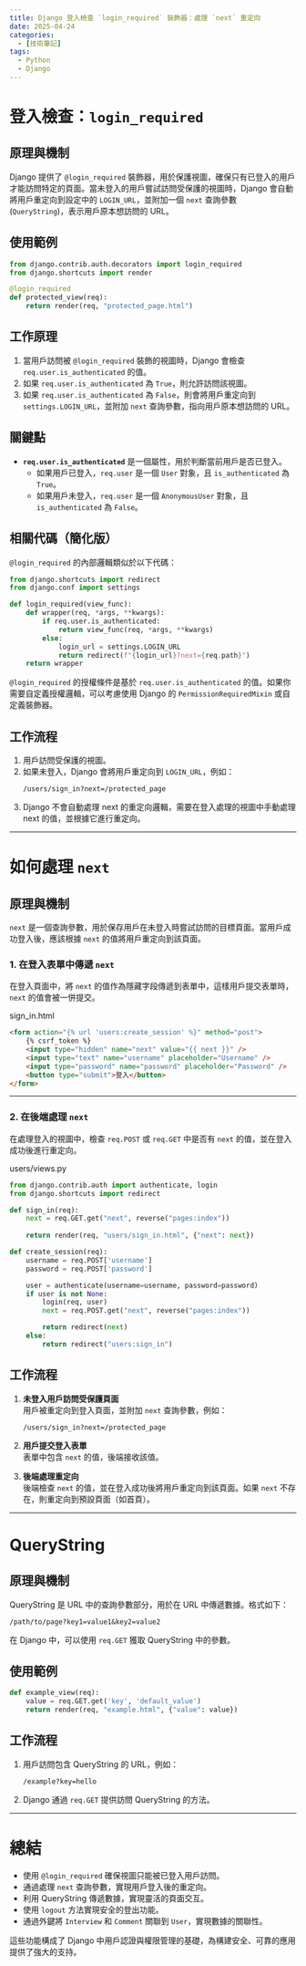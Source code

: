 ```yaml
---
title: Django 登入檢查 `login_required` 裝飾器：處理 `next` 重定向
date: 2025-04-24
categories:
  - [技術筆記]
tags:
  - Python
  - Django
---
```


# 登入檢查：`login_required`

## 原理與機制
Django 提供了 `@login_required` 裝飾器，用於保護視圖，確保只有已登入的用戶才能訪問特定的頁面。當未登入的用戶嘗試訪問受保護的視圖時，Django 會自動將用戶重定向到設定中的 `LOGIN_URL`，並附加一個 `next` 查詢參數 (`QueryString`)，表示用戶原本想訪問的 URL。

## 使用範例
```python
from django.contrib.auth.decorators import login_required
from django.shortcuts import render

@login_required
def protected_view(req):
    return render(req, "protected_page.html")
```

## 工作原理
1. 當用戶訪問被 `@login_required` 裝飾的視圖時，Django 會檢查 `req.user.is_authenticated` 的值。
2. 如果 `req.user.is_authenticated` 為 `True`，則允許訪問該視圖。
3. 如果 `req.user.is_authenticated` 為 `False`，則會將用戶重定向到 `settings.LOGIN_URL`，並附加 `next` 查詢參數，指向用戶原本想訪問的 URL。

## 關鍵點
- **`req.user.is_authenticated`** 是一個屬性，用於判斷當前用戶是否已登入。
  - 如果用戶已登入，`req.user` 是一個 `User` 對象，且 `is_authenticated` 為 `True`。
  - 如果用戶未登入，`req.user` 是一個 `AnonymousUser` 對象，且 `is_authenticated` 為 `False`。

## 相關代碼（簡化版）
`@login_required` 的內部邏輯類似於以下代碼：
```python
from django.shortcuts import redirect
from django.conf import settings

def login_required(view_func):
    def wrapper(req, *args, **kwargs):
        if req.user.is_authenticated:
            return view_func(req, *args, **kwargs)
        else:
            login_url = settings.LOGIN_URL
            return redirect(f"{login_url}?next={req.path}")
    return wrapper
```

`@login_required` 的授權條件是基於 `req.user.is_authenticated` 的值。如果你需要自定義授權邏輯，可以考慮使用 Django 的 `PermissionRequiredMixin` 或自定義裝飾器。


## 工作流程
1. 用戶訪問受保護的視圖。
2. 如果未登入，Django 會將用戶重定向到 `LOGIN_URL`，例如：
   ```
   /users/sign_in?next=/protected_page
   ```
3. Django 不會自動處理 next 的重定向邏輯，需要在登入處理的視圖中手動處理 next 的值，並根據它進行重定向。

---

# 如何處理 `next`

## 原理與機制
`next` 是一個查詢參數，用於保存用戶在未登入時嘗試訪問的目標頁面。當用戶成功登入後，應該根據 `next` 的值將用戶重定向到該頁面。

### 1. **在登入表單中傳遞 `next`**
在登入頁面中，將 `next` 的值作為隱藏字段傳遞到表單中，這樣用戶提交表單時，`next` 的值會被一併提交。

sign_in.html
```html
<form action="{% url 'users:create_session' %}" method="post">
    {% csrf_token %}
    <input type="hidden" name="next" value="{{ next }}" />
    <input type="text" name="username" placeholder="Username" />
    <input type="password" name="password" placeholder="Password" />
    <button type="submit">登入</button>
</form>
```

---

### 2. **在後端處理 `next`**
在處理登入的視圖中，檢查 `req.POST` 或 `req.GET` 中是否有 `next` 的值，並在登入成功後進行重定向。

users/views.py
```python
from django.contrib.auth import authenticate, login
from django.shortcuts import redirect

def sign_in(req):
    next = req.GET.get("next", reverse("pages:index"))
    
    return render(req, "users/sign_in.html", {"next": next})

def create_session(req):
    username = req.POST['username']
    password = req.POST['password']

    user = authenticate(username=username, password=password)
    if user is not None:
        login(req, user)
        next = req.POST.get("next", reverse("pages:index"))

        return redirect(next)
    else:
        return redirect("users:sign_in")
```

## 工作流程
1. **未登入用戶訪問受保護頁面**  
   用戶被重定向到登入頁面，並附加 `next` 查詢參數，例如：
   ```
   /users/sign_in?next=/protected_page
   ```

2. **用戶提交登入表單**  
   表單中包含 `next` 的值，後端接收該值。

3. **後端處理重定向**  
   後端檢查 `next` 的值，並在登入成功後將用戶重定向到該頁面。如果 `next` 不存在，則重定向到預設頁面（如首頁）。

---

# QueryString

## 原理與機制
QueryString 是 URL 中的查詢參數部分，用於在 URL 中傳遞數據。格式如下：
```
/path/to/page?key1=value1&key2=value2
```
在 Django 中，可以使用 `req.GET` 獲取 QueryString 中的參數。

## 使用範例
```python
def example_view(req):
    value = req.GET.get('key', 'default_value')
    return render(req, "example.html", {"value": value})
```

## 工作流程
1. 用戶訪問包含 QueryString 的 URL，例如：
   ```
   /example?key=hello
   ```
2. Django 通過 `req.GET` 提供訪問 QueryString 的方法。

---

# 總結

- 使用 `@login_required` 確保視圖只能被已登入用戶訪問。
- 通過處理 `next` 查詢參數，實現用戶登入後的重定向。
- 利用 QueryString 傳遞數據，實現靈活的頁面交互。
- 使用 `logout` 方法實現安全的登出功能。
- 通過外鍵將 `Interview` 和 `Comment` 關聯到 `User`，實現數據的關聯性。

這些功能構成了 Django 中用戶認證與權限管理的基礎，為構建安全、可靠的應用提供了強大的支持。
